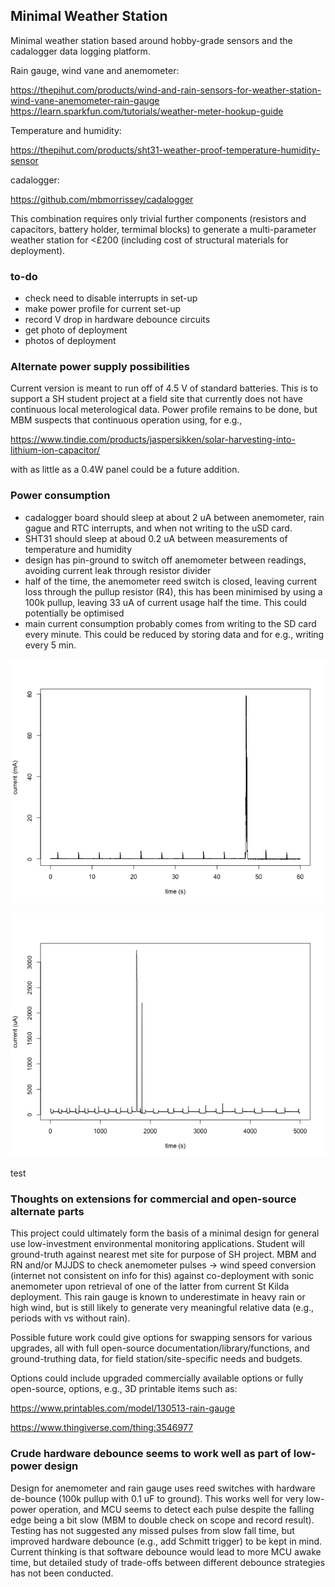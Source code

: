 

## Minimal Weather Station


Minimal weather station based around hobby-grade sensors and the cadalogger data logging 
platform.

Rain gauge, wind vane and anemometer:

https://thepihut.com/products/wind-and-rain-sensors-for-weather-station-wind-vane-anemometer-rain-gauge
https://learn.sparkfun.com/tutorials/weather-meter-hookup-guide

Temperature and humidity:

https://thepihut.com/products/sht31-weather-proof-temperature-humidity-sensor

cadalogger:

https://github.com/mbmorrissey/cadalogger

This combination requires only trivial further components (resistors and capacitors, 
battery holder, termimal blocks) to generate a multi-parameter weather station for <£200 
(including cost of 
structural materials for deployment).



### to-do

- check need to disable interrupts in set-up
- make power profile for current set-up
- record V drop in hardware debounce circuits
- get photo of deployment
- photos of deployment


### Alternate power supply possibilities

Current version is meant to run off of 4.5 V of standard batteries.  This is to support a 
SH student project at a field site that currently does not have continuous local 
meterological data.  Power profile remains to be done, but MBM suspects that continuous 
operation using, for e.g., 

https://www.tindie.com/products/jaspersikken/solar-harvesting-into-lithium-ion-capacitor/

with as little as a 0.4W panel could be a future addition.

### Power consumption

- cadalogger board should sleep at about 2 uA between anemometer, rain gague and RTC 
interrupts, and when not writing to the uSD card.
- SHT31 should sleep at aboud 0.2 uA between measurements of temperature and humidity
- design has pin-ground to switch off anemometer between readings, avoiding current leak 
through resistor divider
- half of the time, the anemometer reed switch is closed, leaving current loss through the 
pullup resistor (R4), this has been minimised by using a 100k pullup, leaving 33 uA of 
current usage half the time.  This could potentially be optimised
- main current consumption probably comes from writing to the SD card every minute.  This 
could be reduced by storing data and for e.g., writing every 5 min.

![](https://github.com/mbmorrissey/minimalweatherstation/blob/main/testing_data/minimalweatherpower1.png)

![](https://github.com/mbmorrissey/minimalweatherstation/blob/main/testing_data/minimalweatherpower2.png)

test


### Thoughts on extensions for commercial and open-source alternate parts

This project could ultimately form the basis of a minimal design for general use 
low-investment environmental monitoring applications.  Student will ground-truth against 
nearest met site for purpose of SH project. MBM and RN and/or MJJDS to check anemometer 
pulses -> wind speed conversion (internet not consistent on info for this) against 
co-deployment with sonic anemometer upon retrieval of 
one of the latter from current St Kilda deployment.  This rain gauge is known to 
underestimate in heavy rain or high wind, but is still likely 
to generate very meaningful relative data (e.g., periods with vs without rain).



Possible future work could give options for swapping sensors for various upgrades, all 
with full open-source documentation/library/functions, and ground-truthing data, for field 
station/site-specific needs and budgets.

Options could include upgraded commercially available options or fully open-source, 
options, e.g., 3D printable items such as:

https://www.printables.com/model/130513-rain-gauge

https://www.thingiverse.com/thing:3546977



### Crude hardware debounce seems to work well as part of low-power design

Design for anemometer and rain gauge uses reed switches with hardware de-bounce (100k 
pullup with 0.1 uF to ground).  This works well for very low-power operation, and MCU seems to detect each pulse 
despite the falling edge being a bit slow (MBM to double check on scope and record result).  Testing has not 
suggested any missed pulses from slow fall time, but improved hardware debounce (e.g., add Schmitt trigger) to 
be kept in mind.  Current thinking is that software debounce would lead to more MCU awake time, but detailed 
study of trade-offs between different debounce strategies has not been conducted.

